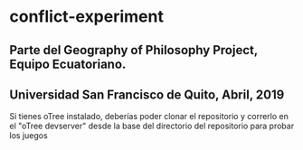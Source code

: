 # conflict-experiment
## Parte del Geography of Philosophy Project, Equipo Ecuatoriano.
## Universidad San Francisco de Quito, Abril, 2019

Si tienes oTree instalado, deberías poder clonar el repositorio y correrlo
en el "oTree devserver" desde la base del directorio del repositorio para probar los juegos

